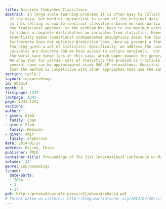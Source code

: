 ```yaml
---
title: Discrete Chebyshev Classifiers
abstract: In large scale learning problems it is often easy to collect simple statistics
  of the data, but hard or impractical to store all the original data. A key question
  in this setting is how to construct classifiers based on such partial information.
  One traditional approach to the problem has been to use maximum entropy arguments
  to induce a complete distribution on variables from statistics. However, this approach
  essentially makes conditional independence assumptions about the distribution, and
  furthermore does not optimize prediction loss. Here we present a framework for discriminative
  learning given a set of statistics. Specifically, we address the case where all
  variables are discrete and we have access to various marginals.  Our approach minimizes
  the worst case hinge loss in this case, which upper bounds the generalization error.
  We show that for certain sets of statistics the problem is tractable, and in the
  general case can be approximated using MAP LP relaxations. Empirical results show
  that the method is competitive with other approaches that use the same input.
section: cycle-2
layout: inproceedings
id: eban14
month: 0
firstpage: 1233
lastpage: 1241
page: 1233-1241
sections: 
author:
- given: Elad
  family: Eban
- given: Elad
  family: Mezuman
- given: Amir
  family: Globerson
date: 2014-01-27
address: Bejing, China
publisher: PMLR
container-title: Proceedings of The 31st International Conference on Machine Learning
volume: '32'
genre: inproceedings
issued:
  date-parts:
  - 2014
  - 1
  - 27
pdf: http://proceedings.mlr.press/v32/eban14/eban14.pdf
# Format based on citeproc: http://blog.martinfenner.org/2013/07/30/citeproc-yaml-for-bibliographies/
---
```

